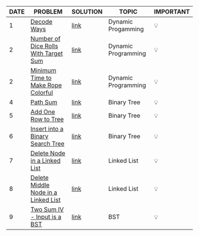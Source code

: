 | DATE | PROBLEM                                                                                                                   | SOLUTION                                                                                                               | TOPIC               | IMPORTANT |
| ---- | ------------------------------------------------------------------------------------------------------------------------- | ---------------------------------------------------------------------------------------------------------------------- | ------------------- | --------- |
| 1    | [Decode Ways](https://leetcode.com/problems/decode-ways/)                                                                 | [link]()                                                                                                               | Dynamic Progamming  | 💡        |
| 2    | [Number of Dice Rolls With Target Sum](https://leetcode.com/problems/number-of-dice-rolls-with-target-sum/)               | [link](https://github.com/utkarsh006/LeetCode-Grind/tree/main/OCT%20CHALLENGES)                                        | Dynamic Programming | 💡        |
| 2    | [Minimum Time to Make Rope Colorful](https://leetcode.com/problems/minimum-time-to-make-rope-colorful/)                   | [link](https://github.com/utkarsh006/LeetCode-Grind/tree/main/OCT%20CHALLENGES)                                        | Dynamic Programming | 💡        |
| 4    | [Path Sum](https://leetcode.com/problems/path-sum/)                                                                       | [link](https://github.com/Shweta2024/LeetCode-Grind/blob/OCT4/OCT%20CHALLENGES/OCT-4_Path-Sum.cpp)                     | Binary Tree         | 💡        |
| 5    | [Add One Row to Tree](https://leetcode.com/problems/add-one-row-to-tree/)                                                 | [link](https://github.com/Shweta2024/LeetCode-Grind/blob/OCT5/OCT%20CHALLENGES/OCT-5_Add-One-Row-to-Tree.cpp)          | Binary Tree         | 💡        |
| 6    | [Insert into a Binary Search Tree](https://leetcode.com/problems/insert-into-a-binary-search-tree/)                       | [link](https://github.com/utkarsh006/LeetCode-Grind/blob/OCT6/OCT%20CHALLENGES/OCT-6_Insert-into-a-Binary-Search-Tree) | Binary Tree         | 💡        |
| 7    | [Delete Node in a Linked List](https://leetcode.com/problems/delete-node-in-a-linked-list/)                               | [link]()                                                                                                               | Linked List         | 💡        |
| 8    | [Delete Middle Node in a Linked List](https://leetcode.com/problems/delete-the-middle-node-of-a-linked-list/submissions/) | [link](https://github.com/utkarsh006/LeetCode-Grind/blob/OCT%20CHALLENGES/OCT-15_Delete_Middle_element.cpp)            | Linked List         | 💡        |
| 9    | [Two Sum IV - Input is a BST](https://leetcode.com/problems/two-sum-iv-input-is-a-bst/)                                   | [link]()                                                                                                               | BST                 | 💡        |
